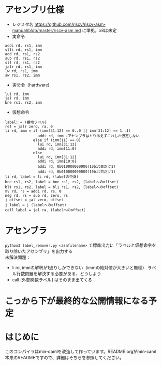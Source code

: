 # アセンブリ仕様
* レジスタ名
  https://github.com/riscv/riscv-asm-manual/blob/master/riscv-asm.md
  に準拠。x8は未定
* 実命令
```
addi rd, rs1, imm
slli rd, rs1, imm
add rd, rs1, rs2
sub rd, rs1, rs2
sll rd, rs1, rs2
jalr rd, rs1, imm
lw rd, rs1, imm
sw rs1, rs2, imm
```
* 実命令（hardware)
```
lui rd, imm
jal rd, imm
bne rs1, rs2, imm
```
* 仮想命令
```
label: = (番地ラベル)
ret = jalr zero, ra, 0
li rd, imm = if (imm[31:12] == 0..0 || imm[31:12] == 1..1)
               addi rd, imm ←アセンブラはとりあえずこれしか仮定しない
             else if (imm[11] == 0)
               lui rd, imm[31:12]
               addi rd, imm[11:0]
             else
               lui rd, imm[31:12]
               addi rd, imm[10:0]
               addi rd, 0b010000000000(10bit目だけ1)
               addi rd, 0b010000000000(10bit目だけ1)
li rd, label = li rd, (labelの中身)
bne rs1, rs2, label = bne rs1, rs2, (labelへのoffset)
blt rs1, rs2, label = bl1 rs1, rs2, (labelへのoffset)
mv rd, rs = addi rd, rs, 0
neg rd, rs = sub rd, zero, rs
j offset = jal zero, offset
j label = j (labelへのoffset)
call label = jal ra, (labelへのoffset)
```
# アセンブラ
`python3 label_remover.py <asmfilename>`
で標準出力に「ラベルと仮想命令を取り除いたアセンブリ」を出力する  
未解決問題：
* li rd, immの解釈が1通りしかできない（immの絶対値が大きいと無理）
  ラベル行数問題を解決する必要がある、どうしよう
* call [外部関数ラベル] はそのまま出てくる


# こっから下が最終的な公開情報になる予定

# はじめに
このコンパイラはmin-camlを改造して作っています。README.orgがmin-caml本来のREADMEですので、詳細はそちらを参照してください。  
